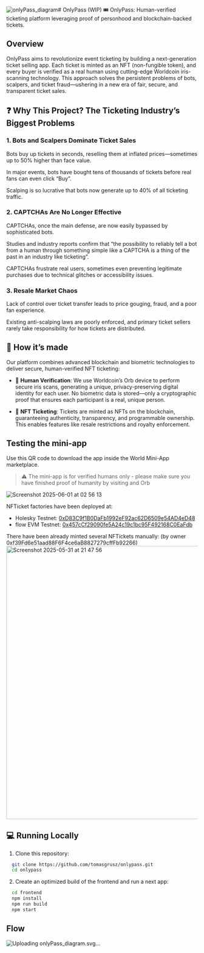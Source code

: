 ![onlyPass_diagram](https://github.com/user-attachments/assets/a3cce4ff-5e35-4764-8535-67eedaca06a3)# OnlyPass (WIP) 🎟️
OnlyPass: Human-verified ticketing platform leveraging proof of personhood and blockchain-backed tickets.

## Overview
OnlyPass aims to revolutionize event ticketing by building a next-generation ticket selling app. Each ticket is minted as an NFT (non-fungible token), and every buyer is verified as a real human using cutting-edge Worldcoin iris-scanning technology. This approach solves the persistent problems of bots, scalpers, and ticket fraud—ushering in a new era of fair, secure, and transparent ticket sales.

## ❓ Why This Project? The Ticketing Industry’s Biggest Problems

### 1. Bots and Scalpers Dominate Ticket Sales

Bots buy up tickets in seconds, reselling them at inflated prices—sometimes up to 50% higher than face value.

In major events, bots have bought tens of thousands of tickets before real fans can even click “Buy”.

Scalping is so lucrative that bots now generate up to 40% of all ticketing traffic.

### 2. CAPTCHAs Are No Longer Effective

CAPTCHAs, once the main defense, are now easily bypassed by sophisticated bots.

Studies and industry reports confirm that “the possibility to reliably tell a bot from a human through something simple like a CAPTCHA is a thing of the past in an industry like ticketing”.

CAPTCHAs frustrate real users, sometimes even preventing legitimate purchases due to technical glitches or accessibility issues.

### 3. Resale Market Chaos

Lack of control over ticket transfer leads to price gouging, fraud, and a poor fan experience.

Existing anti-scalping laws are poorly enforced, and primary ticket sellers rarely take responsibility for how tickets are distributed.

## 🧰 How it’s made

Our platform combines advanced blockchain and biometric technologies to deliver secure, human-verified NFT ticketing:

- 🧍 **Human Verification**: We use Worldcoin’s Orb device to perform secure iris scans, generating a unique, privacy-preserving digital identity for each user. No biometric data is stored—only a cryptographic proof that ensures each participant is a real, unique person.

- 🎫 **NFT Ticketing**: Tickets are minted as NFTs on the blockchain, guaranteeing authenticity, transparency, and programmable ownership. This enables features like resale restrictions and royalty enforcement.

## Testing the mini-app
Use this QR code to download the app inside the World Mini-App marketplace.

> ⚠️ The mini-app is for verified humans only - please make sure you have finished proof of humanity by visiting and Orb

![Screenshot 2025-06-01 at 02 56 13](https://github.com/user-attachments/assets/2c6681a3-6014-4a11-984e-601c1fc89106)

NFTicket factories have been deployed at:
- Holesky Testnet:  [0xD83C9f1B0DaFb1992eF92ac62D6509e54AD4eD48](https://eth-holesky.blockscout.com/token/0xD83C9f1B0DaFb1992eF92ac62D6509e54AD4eD48)
- flow EVM Testnet: [0x457cCf29090fe5A24c19c1bc95F492168C0EaFdb](https://testnet.flowscan.io/evm/token/0x457cCf29090fe5A24c19c1bc95F492168C0EaFdb)


There have been already minted several NFTickets manually:
(by owner 0xf39Fd6e51aad88F6F4ce6aB8827279cffFb92266)
<img width="720" alt="Screenshot 2025-05-31 at 21 47 56" src="https://github.com/user-attachments/assets/b16a1175-98ec-462b-85b1-0d8d83829f9a" />




## 💻 Running Locally
1. Clone this repository:

```bash
  git clone https://github.com/tomasgrusz/onlypass.git
  cd onlypass
```
2. Create an optimized build of the frontend and run a next app:
```bash
  cd frontend
  npm install
  npm run build
  npm start
```

## Flow
![Uploading onlyPass_diagram.svg…]()





